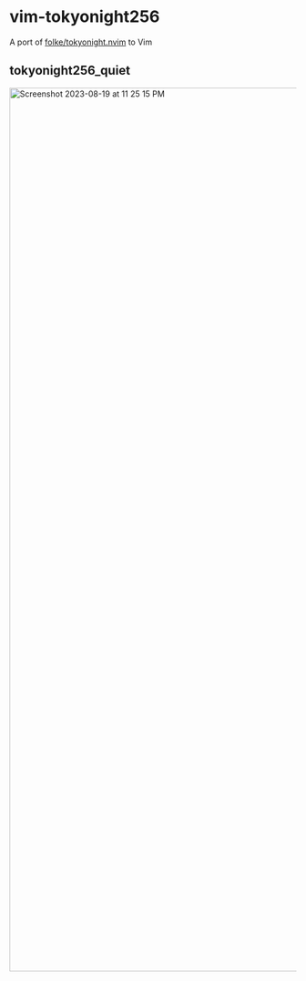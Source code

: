 # vim-tokyonight256
A port of [folke/tokyonight.nvim](https://github.com/folke/tokyonight.nvim) to Vim
## tokyonight256_quiet
<img width="1552" alt="Screenshot 2023-08-19 at 11 25 15 PM" src="https://github.com/montalvomiguelo/vim-tokyonightquiet/assets/5134470/73329749-d31d-4db3-ab48-7dbc5bf1d074">
